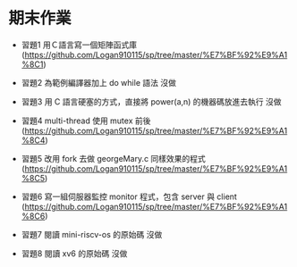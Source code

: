 # 期末作業

- 習題1 用Ｃ語言寫一個矩陣函式庫
(https://github.com/Logan910115/sp/tree/master/%E7%BF%92%E9%A1%8C1)

- 習題2 為範例編譯器加上 do while 語法
沒做

- 習題3 用 C 語言硬塞的方式，直接將 power(a,n) 的機器碼放進去執行
沒做

- 習題4 multi-thread 使用 mutex 前後
(https://github.com/Logan910115/sp/tree/master/%E7%BF%92%E9%A1%8C4)

- 習題5 改用 fork 去做 georgeMary.c 同樣效果的程式
(https://github.com/Logan910115/sp/tree/master/%E7%BF%92%E9%A1%8C5)

- 習題6 寫一組伺服器監控 monitor 程式，包含 server 與 client
(https://github.com/Logan910115/sp/tree/master/%E7%BF%92%E9%A1%8C6)

- 習題7 閱讀 mini-riscv-os 的原始碼
沒做

- 習題8 閱讀 xv6 的原始碼
沒做

